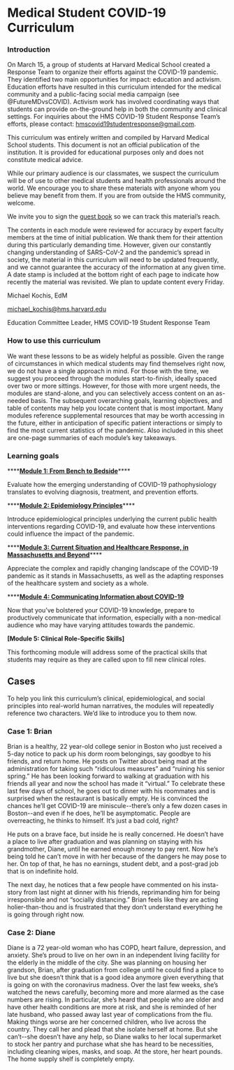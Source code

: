 # Medical Student COVID-19 Curriculum

### Introduction

On March 15, a group of students at Harvard Medical School created a Response Team to organize their efforts against the COVID-19 pandemic.  They identified two main opportunities for impact: education and activism. Education efforts have resulted in this curriculum intended for the medical community and a public-facing social media campaign \(see @FutureMDvsCOVID\).  Activism work has involved coordinating ways that students can provide on-the-ground help in both the community and clinical settings. For inquiries about the HMS COVID-19 Student Response Team’s efforts, please contact: [hmscovid19studentresponse@gmail.com](mailto:hmscovid19studentresponse@gmail.com).

This curriculum was entirely written and compiled by Harvard Medical School students.  This document is not an official publication of the institution. It is provided for educational purposes only and does not constitute medical advice.

While our primary audience is our classmates, we suspect the curriculum will be of use to other medical students and health professionals around the world.  We encourage you to share these materials with anyone whom you believe may benefit from them. If you are from outside the HMS community, welcome.  

We invite you to sign the [guest book](https://docs.google.com/forms/d/e/1FAIpQLSdDgCyBO-l7qsamNhbEPznxhaDetC-dFBd4W5Tu5WC4zBWC6g/viewform) so we can track this material’s reach.

The contents in each module were reviewed for accuracy by expert faculty members at the time of initial publication.  We thank them for their attention during this particularly demanding time. However, given our constantly changing understanding of SARS-CoV-2 and the pandemic’s spread in society, the material in this curriculum will need to be updated frequently, and we cannot guarantee the accuracy of the information at any given time.  A date stamp is included at the bottom right of each page to indicate how recently the material was revisited. We plan to update content every Friday.  

Michael Kochis, EdM

[michael\_kochis@hms.harvard.edu](mailto:michael_kochis@hms.harvard.edu)

Education Committee Leader, HMS COVID-19 Student Response Team 

### How to use this curriculum

We want these lessons to be as widely helpful as possible.  Given the range of circumstances in which medical students may find themselves right now, we do not have a single approach in mind.  For those with the time, we suggest you proceed through the modules start-to-finish, ideally spaced over two or more sittings. However, for those with more urgent needs, the modules are stand-alone, and you can selectively access content on an as-needed basis.  The subsequent overarching goals, learning objectives, and table of contents may help you locate content that is most important. Many modules reference supplemental resources that may be worth accessing in the future, either in anticipation of specific patient interactions or simply to find the most current statistics of the pandemic.  Also included in this sheet are one-page summaries of each module’s key takeaways.

### Learning goals

\*\*\*\*[**Module 1: From Bench to Bedside**](https://futuremdvscovid.gitbook.io/covid19-curriculum/module-1-from-bench-to-bedside)\*\*\*\*

Evaluate how the emerging understanding of COVID-19 pathophysiology translates to evolving diagnosis, treatment, and prevention efforts.

\*\*\*\*[**Module 2: Epidemiology Principles**](https://futuremdvscovid.gitbook.io/covid19-curriculum/module-2-epidemiology-principles)\*\*\*\*

Introduce epidemiological principles underlying the current public health interventions regarding COVID-19, and evaluate how these interventions could influence the impact of the pandemic.

\*\*\*\*[**Module 3: Current Situation and Healthcare Response, in Massachusetts and Beyond**](https://futuremdvscovid.gitbook.io/covid19-curriculum/module-3-current-situation-and-healthcare-response)\*\*\*\*

Appreciate the complex and rapidly changing landscape of the COVID-19 pandemic as it stands in Massachusetts, as well as the adapting responses of the healthcare system and society as a whole.

\*\*\*\*[**Module 4: Communicating Information about COVID-19**](https://futuremdvscovid.gitbook.io/covid19-curriculum/module-4-communicating-information-about-covid-19)

Now that you’ve bolstered your COVID-19 knowledge, prepare to productively communicate that information, especially with a non-medical audience who may have varying attitudes towards the pandemic.

**\[Module 5: Clinical Role-Specific Skills\]**

This forthcoming module will address some of the practical skills that students may require as they are called upon to fill new clinical roles.

## Cases 

To help you link this curriculum’s clinical, epidemiological, and social principles into real-world human narratives, the modules will repeatedly reference two characters.  We’d like to introduce you to them now.

### Case 1: Brian

Brian is a healthy, 22 year-old college senior in Boston who just received a 5-day notice to pack up his dorm room belongings, say goodbye to his friends, and return home. He posts on Twitter about being mad at the administration for taking such “ridiculous measures” and “ruining his senior spring.” He has been looking forward to walking at graduation with his friends all year and now the school has made it “virtual.” To celebrate these last few days of school, he goes out to dinner with his roommates and is surprised when the restaurant is basically empty. He is convinced the chances he’ll get COVID-19 are miniscule--there’s only a few dozen cases in Boston--and even if he does, he’ll be asymptomatic. People are overreacting, he thinks to himself. It’s just a bad cold, right?  


He puts on a brave face, but inside he is really concerned. He doesn’t have a place to live after graduation and was planning on staying with his grandmother, Diane, until he earned enough money to pay rent. Now he’s being told he can’t move in with her because of the dangers he may pose to her. On top of that, he has no earnings, student debt, and a post-grad job that is on indefinite hold.   


The next day, he notices that a few people have commented on his insta-story from last night at dinner with his friends, reprimanding him for being irresponsible and not “socially distancing.” Brian feels like they are acting holier-than-thou and is frustrated that they don’t understand everything he is going through right now.   


### Case 2: Diane

Diane is a 72 year-old woman who has COPD, heart failure, depression, and anxiety. She’s proud to live on her own in an independent living facility for the elderly in the middle of the city. She was planning on housing her grandson, Brian, after graduation from college until he could find a place to live but she doesn’t think that is a good idea anymore given everything that is going on with the coronavirus madness. Over the last few weeks, she’s watched the news carefully, becoming more and more alarmed as the case numbers are rising. In particular, she’s heard that people who are older and have other health conditions are more at risk, and she is reminded of her late husband, who passed away last year of complications from the flu. Making things worse are her concerned children, who live across the country.  They call her and plead that she isolate herself at home. But she can’t--she doesn’t have any help, so Diane walks to her local supermarket to stock her pantry and purchase what she has heard to be necessities, including cleaning wipes, masks, and soap. At the store, her heart pounds. The home supply shelf is completely empty.  


